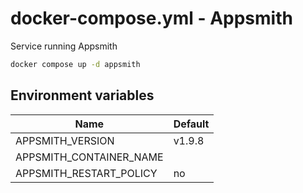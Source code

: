 # docker-compose.yml - Appsmith

Service running Appsmith

```bash
docker compose up -d appsmith
```

## Environment variables

| **Name**                | **Default** |
| ----------------------- | ----------- |
| APPSMITH_VERSION        | v1.9.8      |
| APPSMITH_CONTAINER_NAME |             |
| APPSMITH_RESTART_POLICY | no          |
